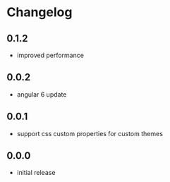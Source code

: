 # Changelog

## 0.1.2
- improved performance

## 0.0.2
- angular 6 update

## 0.0.1
- support css custom properties for custom themes

## 0.0.0
- initial release
